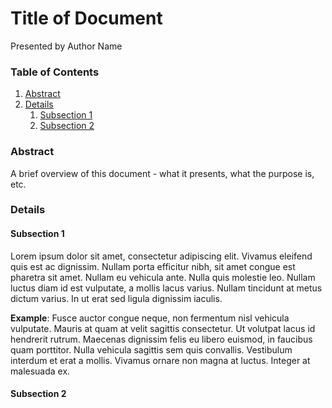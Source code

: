 # Title of Document
Presented by Author Name

### Table of Contents
1. [Abstract](#abstract)
2. [Details](#details)
    1. [Subsection 1](#subsection-1)
    2. [Subsection 2](#subsection-2)

### Abstract

A brief overview of this document - what it presents, what the purpose is, etc.

### Details

#### Subsection 1

Lorem ipsum dolor sit amet, consectetur adipiscing elit. Vivamus eleifend quis est ac dignissim. Nullam porta efficitur nibh, sit amet congue est pharetra sit amet. Nullam eu vehicula ante. Nulla quis molestie leo. Nullam luctus diam id est vulputate, a mollis lacus varius. Nullam tincidunt at metus dictum varius. In ut erat sed ligula dignissim iaculis.

**Example**: Fusce auctor congue neque, non fermentum nisl vehicula vulputate. Mauris at quam at velit sagittis consectetur. Ut volutpat lacus id hendrerit rutrum. Maecenas dignissim felis eu libero euismod, in faucibus quam porttitor. Nulla vehicula sagittis sem quis convallis. Vestibulum interdum et erat a mollis. Vivamus ornare non magna at luctus. Integer at malesuada ex.

#### Subsection 2
